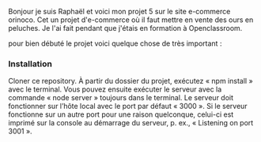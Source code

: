 Bonjour je suis Raphaël et voici mon projet 5 sur le site e-commerce orinoco.
Cet un projet d'e-commerce où il faut mettre en vente des ours en peluches.
Je l'ai fait pendant que j'étais en formation à Openclassroom.



pour bien débuté le projet voici quelque chose de très important :
### Installation ###
Cloner ce repository.
À partir du dossier du projet, exécutez « npm install » avec le terminal.
Vous pouvez ensuite exécuter le serveur avec la commande « node server » toujours dans le terminal.
Le serveur doit fonctionner sur l’hôte local avec le port par défaut « 3000 ».
Si le serveur fonctionne sur un autre port pour une raison quelconque,
celui-ci est imprimé sur la console au démarrage du serveur, p. ex., « Listening on port 3001 ».
